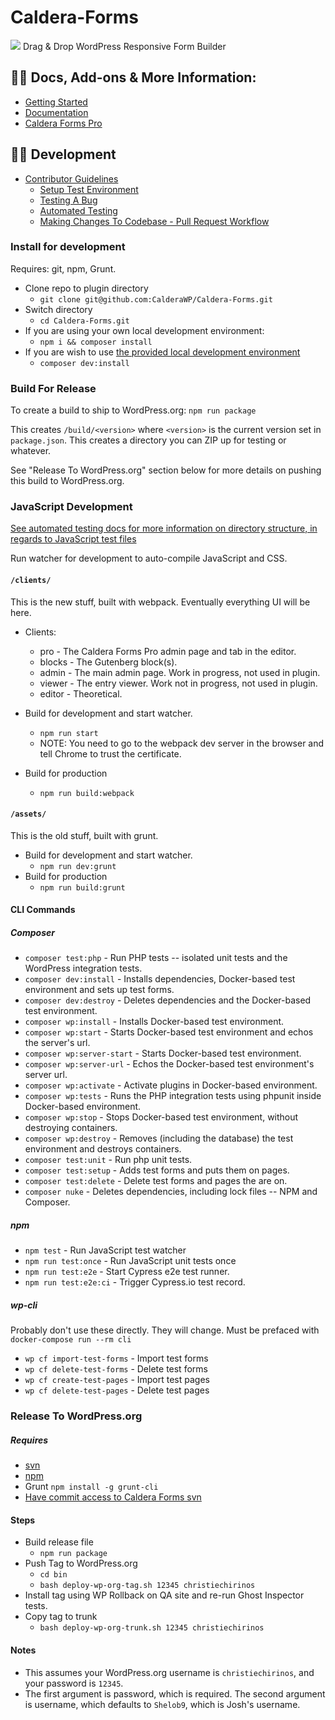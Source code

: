 Caldera-Forms
=============
<a href="https://calderaforms.com/"><img src="https://calderaforms.com/wp-content/uploads/2015/02/catdeta-caldera-forms-banner.png" /></a>
Drag & Drop WordPress Responsive Form Builder


## 🌋👀 Docs, Add-ons & More Information:
* [Getting Started](https://calderaforms.com/getting-started)
* [Documentation](https://calderaforms.com/documentation/caldera-forms-documentation/)
* [Caldera Forms Pro](https://calderaforms.com/pro)

## 🌋👀 Development
* [Contributor Guidelines](https://github.com/CalderaWP/Caldera-Forms/blob/master/CONTRIBUTING.md)
    * [Setup Test Environment](./contributing/local-dev.md)
    * [Testing A Bug](./contributing/test-bug.md)
    * [Automated Testing](./contributing/testing.md)
    * [Making Changes To Codebase - Pull Request Workflow](./contributing/pull-request-workflow.md)

### Install for development
Requires: git, npm, Grunt.
- Clone repo to plugin directory
    - `git clone git@github.com:CalderaWP/Caldera-Forms.git`
- Switch directory
    - `cd Caldera-Forms.git`
- If you are using your own local development environment:
    - `npm i && composer install`
- If you are wish to use [the provided local development environment](./contributing/local-dev.md)
    - `composer dev:install`
    
### Build For Release
To create a build to ship to WordPress.org:
`npm run package`

This creates `/build/<version>` where `<version>` is the current version set in `package.json`. This creates a directory you can ZIP up for testing or whatever.

See "Release To WordPress.org" section below for more details on pushing this build to WordPress.org. 

### JavaScript Development
[See automated testing docs for more information on directory structure, in regards to JavaScript test files]()

Run watcher for development to auto-compile JavaScript and CSS.

#### `/clients/`
This is the new stuff, built with webpack. Eventually everything UI will be here.

* Clients:
    * pro - The Caldera Forms Pro admin page and tab in the editor.
    * blocks - The Gutenberg block(s).
    * admin - The main admin page. Work in progress, not used in plugin.
    * viewer - The entry viewer. Work not in progress, not used in plugin.
    * editor - Theoretical.

* Build for development and start watcher.
    - `npm run start`
    - NOTE: You need to go to the webpack dev server in the browser and tell Chrome to trust the certificate.
* Build for production
    -  `npm run build:webpack`
    
#### `/assets/`
This is the old stuff, built with grunt.

* Build for development and start watcher.
    - `npm run dev:grunt`
* Build for production
    -  `npm run build:grunt`    

#### CLI Commands
##### Composer
* `composer test:php` - Run PHP tests -- isolated unit tests and the WordPress integration tests.
* `composer dev:install` - Installs dependencies, Docker-based test environment and sets up test forms.
* `composer dev:destroy` - Deletes dependencies and the Docker-based test environment.
* `composer wp:install` - Installs Docker-based test environment.
* `composer wp:start` - Starts Docker-based test environment and echos the server's url.
* `composer wp:server-start` - Starts Docker-based test environment.
* `composer wp:server-url` - Echos the Docker-based test environment's server url.
* `composer wp:activate` - Activate plugins in Docker-based environment.
* `composer wp:tests` - Runs the PHP integration tests using phpunit inside Docker-based environment.
* `composer wp:stop` - Stops Docker-based test environment, without destroying containers.
* `composer wp:destroy` - Removes (including the database) the test environment and destroys containers.
* `composer test:unit` - Run php unit tests.
* `composer test:setup` - Adds test forms and puts them on pages.
* `composer test:delete` - Delete test forms and pages the are on.
* `composer nuke` - Deletes dependencies, including lock files -- NPM and Composer.

##### npm
* `npm test` - Run JavaScript test watcher
* `npm run test:once` - Run JavaScript unit tests once
* `npm run test:e2e` - Start Cypress e2e test runner.
* `npm run test:e2e:ci` - Trigger Cypress.io test record.

##### wp-cli
Probably don't use these directly. They will change. Must be prefaced with `docker-compose run --rm cli`
* `wp cf import-test-forms` - Import test forms
* `wp cf delete-test-forms` - Delete test forms
* `wp cf create-test-pages` - Import test pages
* `wp cf delete-test-pages` - Delete test pages

### Release To WordPress.org
##### Requires
* [svn](https://subversion.apache.org/quick-start#installing-the-client)
* [npm](https://www.npmjs.com/get-npm)
* Grunt `npm install -g grunt-cli`
* [Have commit access to Caldera Forms svn](https://wordpress.org/plugins/caldera-forms/advanced/#committer-list)

#### Steps
* Build release file
    - `npm run package`
* Push Tag to WordPress.org
    - `cd bin`
    - `bash deploy-wp-org-tag.sh 12345 christiechirinos`
* Install tag using WP Rollback on QA site and re-run Ghost Inspector tests.
* Copy tag to trunk
    - `bash deploy-wp-org-trunk.sh 12345 christiechirinos`

#### Notes
* This assumes your WordPress.org username is `christiechirinos`, and your password is `12345`.
* The first argument is password, which is required. The second argument is username, which defaults to `Shelob9`, which is Josh's username.
